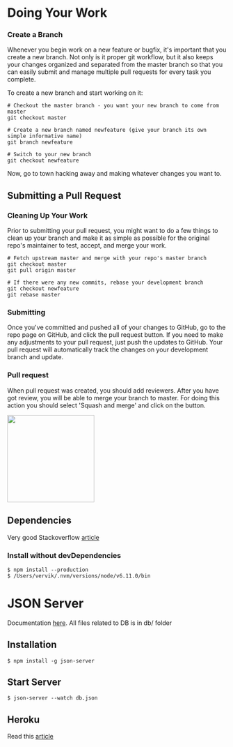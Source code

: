 # Doing Your Work

### Create a Branch
Whenever you begin work on a new feature or bugfix, it's important that you create a new branch. Not only is it proper git workflow, but it also keeps your changes organized and separated from the master branch so that you can easily submit and manage multiple pull requests for every task you complete.

To create a new branch and start working on it:

```shell
# Checkout the master branch - you want your new branch to come from master
git checkout master

# Create a new branch named newfeature (give your branch its own simple informative name)
git branch newfeature

# Switch to your new branch
git checkout newfeature
```

Now, go to town hacking away and making whatever changes you want to.

## Submitting a Pull Request

### Cleaning Up Your Work

Prior to submitting your pull request, you might want to do a few things to clean up your branch and make it as simple as possible for the original repo's maintainer to test, accept, and merge your work.

```shell
# Fetch upstream master and merge with your repo's master branch
git checkout master
git pull origin master

# If there were any new commits, rebase your development branch
git checkout newfeature
git rebase master
```

### Submitting

Once you've committed and pushed all of your changes to GitHub, go to the repo page on GitHub, and click the pull request button. If you need to make any adjustments to your pull request, just push the updates to GitHub. Your pull request will automatically track the changes on your development branch and update.

### Pull request

When pull request was created, you should add reviewers. After you have got review, you will be able to merge your branch to master. For doing this action you should select 'Squash and merge' and click on the button.

<img src="https://d1ro8r1rbfn3jf.cloudfront.net/ms_89217/Y2rfvxMZhyD3xwo4rleYje5ixWJ9eF/Revert%2B%2522test%2Bcommit%2522%2Bby%2Bdvlasenko96%2B%25C2%25B7%2BPull%2BRequest%2B%25236%2B%25C2%25B7%2Bseniordevonly%252Fnetsweeper-ui%2B2017-07-31%2B15-34-28.png?Expires=1501594513&Signature=nhYoNf-w3inJoA9iKkeuIKWnk2godZsc8G7qUL3jmFcUu1kOuq-Afovth8ptcNbEyZdIGFMCFfi1mSaAFLmPYNs41DhKekUztE5JkbJWQtBCYO7bhS5DpxKpzLvSQlmwXOYPGtk9k8x4K4t3skvoyGQoo6ihDelh0cpNbavZYBZWGUo4S751SV0jlk1uPhTSBIcKv11G3Z1RA9SxTzRW0MRZ-KaBeTggJsyAIdQlmxFRGxS-Wl0nh~I6LF-pltZ6Sk6p65V7uKLxfksTVYMafyMtR7m3PY0sN8D9VYlv9aHlj6LCYo0IqSach7odHnK3Y7GgOc5cNgUNlFyojPMcMQ__&Key-Pair-Id=APKAJHEJJBIZWFB73RSA" height="200" />

## Dependencies
Very good Stackoverflow [article](https://stackoverflow.com/questions/18875674/whats-the-difference-between-dependencies-devdependencies-and-peerdependencies)

### Install without devDependencies
    $ npm install --production
    $ /Users/vervik/.nvm/versions/node/v6.11.0/bin

# JSON Server
Documentation [here](https://github.com/typicode/json-server).
All files related to DB is in db/ folder
## Installation
    $ npm install -g json-server
## Start Server
    $ json-server --watch db.json

## Heroku
Read this [article](https://medium.com/@ryanchenkie_40935/angular-cli-deployment-host-your-angular-2-app-on-heroku-3f266f13f352)
